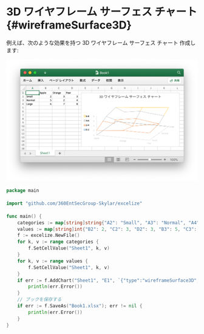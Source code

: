# 3D ワイヤフレーム サーフェス チャート {#wireframeSurface3D}

例えば、次のような効果を持つ 3D ワイヤフレーム サーフェス チャート 作成します:

<p align="center"><img width="770" src="../images/3d_wireframe_contour_chart.png" alt="Go 言語を使用して Excel ドキュメントで 3D ワイヤフレーム サーフェス チャート 作成する"></p>

```go
package main

import "github.com/360EntSecGroup-Skylar/excelize"

func main() {
    categories := map[string]string{"A2": "Small", "A3": "Normal", "A4": "Large", "B1": "Apple", "C1": "Orange", "D1": "Pear"}
    values := map[string]int{"B2": 2, "C2": 3, "D2": 3, "B3": 5, "C3": 2, "D3": 4, "B4": 6, "C4": 7, "D4": 8}
    f := excelize.NewFile()
    for k, v := range categories {
        f.SetCellValue("Sheet1", k, v)
    }
    for k, v := range values {
        f.SetCellValue("Sheet1", k, v)
    }
    if err := f.AddChart("Sheet1", "E1", `{"type":"wireframeSurface3D","series":[{"name":"Sheet1!$A$2","categories":"","values":"Sheet1!$B$2:$D$2"},{"name":"Sheet1!$A$3","categories":"Sheet1!$B$1:$D$1","values":"Sheet1!$B$3:$D$3"},{"name":"Sheet1!$A$4","categories":"Sheet1!$B$1:$D$1","values":"Sheet1!$B$4:$D$4"}],"format":{"x_scale":1.0,"y_scale":1.0,"x_offset":15,"y_offset":10,"print_obj":true,"lock_aspect_ratio":false,"locked":false},"legend":{"position":"left","show_legend_key":false},"title":{"name":"3D ワイヤフレーム サーフェス チャート"}}`); err != nil {
        println(err.Error())
    }
    // ブックを保存する
    if err := f.SaveAs("Book1.xlsx"); err != nil {
        println(err.Error())
    }
}
```
